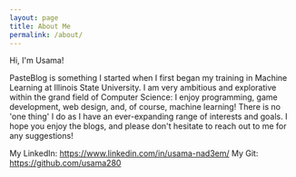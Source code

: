 ```yaml
---
layout: page
title: About Me
permalink: /about/
---
```


Hi, I'm Usama!

PasteBlog is something I started when I first began my training in Machine Learning at Illinois State University. I am very ambitious and explorative within the grand field of Computer Science: I enjoy programming, game development, web design, and, of course, machine learning! There is no 'one thing' I do as I have an ever-expanding range of interests and goals. I hope you enjoy the blogs, and please don't hesitate to reach out to me for any suggestions!

My LinkedIn: https://www.linkedin.com/in/usama-nad3em/
My Git: https://github.com/usama280
